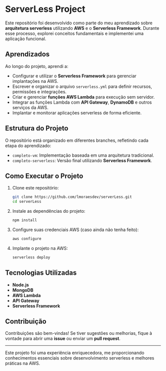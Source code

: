 # ServerLess Project

Este repositório foi desenvolvido como parte do meu aprendizado sobre **arquitetura serverless** utilizando **AWS** e o **Serverless Framework**. Durante esse processo, explorei conceitos fundamentais e implementei uma aplicação funcional.

## Aprendizados

Ao longo do projeto, aprendi a:

- Configurar e utilizar o **Serverless Framework** para gerenciar implantações na AWS.
- Escrever e organizar o arquivo `serverless.yml` para definir recursos, permissões e integrações.
- Criar e gerenciar **funções AWS Lambda** para execução sem servidor.
- Integrar as funções Lambda com **API Gateway**, **DynamoDB** e outros serviços da AWS.
- Implantar e monitorar aplicações serverless de forma eficiente.

## Estrutura do Projeto

O repositório está organizado em diferentes branches, refletindo cada etapa do aprendizado:

- `completo-vm`: Implementação baseada em uma arquitetura tradicional.
- `completo-serverless`: Versão final utilizando **Serverless Framework**.

## Como Executar o Projeto

1. Clone este repositório:

   ```sh
   git clone https://github.com/lmoraesdev/serverLess.git
   cd serverLess
   ```

2. Instale as dependências do projeto:

   ```sh
   npm install
   ```

3. Configure suas credenciais AWS (caso ainda não tenha feito):

   ```sh
   aws configure
   ```

4. Implante o projeto na AWS:
   ```sh
   serverless deploy
   ```

## Tecnologias Utilizadas

- **Node.js**
- **MongoDB**
- **AWS Lambda**
- **API Gateway**
- **Serverless Framework**

## Contribuição

Contribuições são bem-vindas! Se tiver sugestões ou melhorias, fique à vontade para abrir uma **issue** ou enviar um **pull request**.

---

Este projeto foi uma experiência enriquecedora, me proporcionando conhecimentos essenciais sobre desenvolvimento serverless e melhores práticas na AWS.
